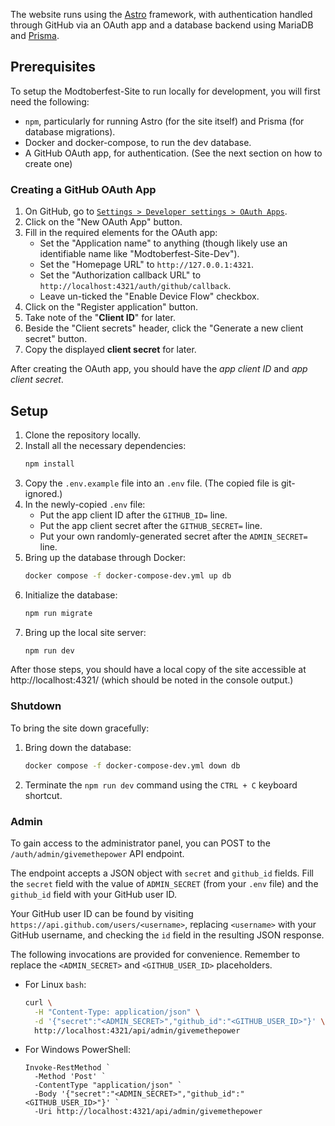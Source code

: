 The website runs using the [Astro](https://astro.build/) framework, with authentication handled through GitHub via an
OAuth app and a database backend using MariaDB and [Prisma](https://www.prisma.io/).

## Prerequisites

To setup the Modtoberfest-Site to run locally for development, you will first need the following:

- `npm`, particularly for running Astro (for the site itself) and Prisma (for database migrations).
- Docker and docker-compose, to run the dev database.
- A GitHub OAuth app, for authentication. (See the next section on how to create one)

### Creating a GitHub OAuth App

1. On GitHub, go to [`Settings > Developer settings > OAuth Apps`](https://github.com/settings/developers).
2. Click on the "New OAuth App" button.
3. Fill in the required elements for the OAuth app:
    - Set the "Application name" to anything (though likely use an identifiable name like "Modtoberfest-Site-Dev").
    - Set the "Homepage URL" to `http://127.0.0.1:4321`.
    - Set the "Authorization callback URL" to `http://localhost:4321/auth/github/callback`.
    - Leave un-ticked the "Enable Device Flow" checkbox.
4. Click on the "Register application" button.
5. Take note of the "**Client ID**" for later.
6. Beside the "Client secrets" header, click the "Generate a new client secret" button.
7. Copy the displayed **client secret** for later.

After creating the OAuth app, you should have the _app client ID_ and _app client secret_.

## Setup

1. Clone the repository locally.
2. Install all the necessary dependencies:
   ```bash
   npm install
   ```
3. Copy the `.env.example` file into an `.env` file. (The copied file is git-ignored.)
4. In the newly-copied `.env` file:
    - Put the app client ID after the `GITHUB_ID=` line.
    - Put the app client secret after the `GITHUB_SECRET=` line.
    - Put your own randomly-generated secret after the `ADMIN_SECRET=` line.
5. Bring up the database through Docker:
   ```bash
   docker compose -f docker-compose-dev.yml up db
   ```
6. Initialize the database:
   ```bash
   npm run migrate
   ```
7. Bring up the local site server:
   ```bash
   npm run dev
   ```

After those steps, you should have a local copy of the site accessible at http://localhost:4321/ (which should be noted
in the console output.)

### Shutdown

To bring the site down gracefully:

1. Bring down the database:
   ```bash
   docker compose -f docker-compose-dev.yml down db
   ```
2. Terminate the `npm run dev` command using the `CTRL + C` keyboard shortcut.

### Admin

To gain access to the administrator panel, you can POST to the `/auth/admin/givemethepower` API endpoint.

The endpoint accepts a JSON object with `secret` and `github_id` fields. Fill the `secret` field with the value of
`ADMIN_SECRET` (from your `.env` file) and the `github_id` field with your GitHub user ID.

Your GitHub user ID can be found by visiting `https://api.github.com/users/<username>`, replacing `<username>` with
your GitHub username, and checking the `id` field in the resulting JSON response.

The following invocations are provided for convenience. Remember to replace the `<ADMIN_SECRET>` and 
`<GITHUB_USER_ID>` placeholders.

- For Linux `bash`:
   ```bash
   curl \
     -H "Content-Type: application/json" \
     -d '{"secret":"<ADMIN_SECRET>","github_id":"<GITHUB_USER_ID>"}' \
     http://localhost:4321/api/admin/givemethepower
   ```
- For Windows PowerShell:
   ```pwsh
   Invoke-RestMethod `
     -Method 'Post' `
     -ContentType "application/json" `
     -Body '{"secret":"<ADMIN_SECRET>","github_id":"<GITHUB_USER_ID>"}' `
     -Uri http://localhost:4321/api/admin/givemethepower
   ```